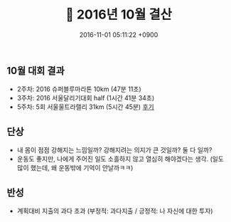 ﻿---
layout: post
title: 📝 2016년 10월 결산
date: 2016-11-01 05:11:22 +0900
description: 2016년 10월 결산 # Add post description (optional)
img: report/2016-oct-1.jpg # Add image post (optional)
fig-caption: # Add figcaption (optional)
tags: [결산]
---
## 10월 대회 결과

- 2주차: 2016 슈퍼블루마라톤 10km (47분 11초)
- 3주차: 2016 서울달리기대회 half (1시간 41분 34초)
- 5주차: 5회 서울울트라랠리 31km (5시간 45분)  [후기](/seoul-ultrarally-5th/)

## 단상

- 내 몸이 점점 강해지는 느낌일까? 강해지려는 의지가 큰 것일까? 둘 다 일까?
- 운동도 좋지만, 나에게 주어진 일도 소흘하지 않고 열심히 해야겠다는 생각. (일도 많이 했는데, 왜 운동밖에 기억이 안날까ㅋㅋ)

## 반성

- 계획대비 지출의 과다 초과 (부정적: 과다지출 / 긍정적: 나 자신에 대한 투자)